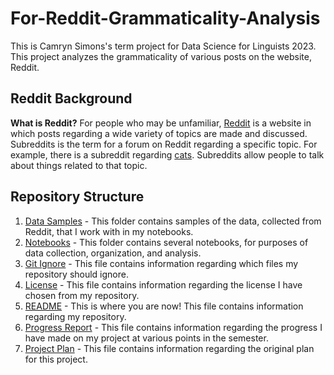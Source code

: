 # For-Reddit-Grammaticality-Analysis
This is Camryn Simons's term project for Data Science for Linguists 2023.
This project analyzes the grammaticality of various posts on the website, Reddit.
## Reddit Background
**What is Reddit?**
For people who may be unfamiliar, [Reddit](https://www.reddit.com/) is a website in which posts regarding a wide variety of topics are made and discussed. Subreddits is the term for a forum on Reddit regarding a specific topic. For example, there is a subreddit regarding [cats](https://www.reddit.com/r/cats/). Subreddits allow people to talk about things related to that topic.

## Repository Structure
1. [Data Samples](https://github.com/Data-Science-for-Linguists-2023/For-Reddit-Grammaticality-Analysis/tree/main/data_samples) - This folder contains samples of the data, collected from Reddit, that I work with in my notebooks.
2. [Notebooks](https://github.com/Data-Science-for-Linguists-2023/For-Reddit-Grammaticality-Analysis/tree/main/notebooks) - This folder contains several notebooks, for purposes of data collection, organization, and analysis.
3. [Git Ignore](https://github.com/Data-Science-for-Linguists-2023/For-Reddit-Grammaticality-Analysis/blob/main/.gitignore) - This file contains information regarding which files my repository should ignore.
4. [License](https://github.com/Data-Science-for-Linguists-2023/For-Reddit-Grammaticality-Analysis/blob/main/LICENSE.md) - This file contains information regarding the license I have chosen from my repository.
5. [README](https://github.com/Data-Science-for-Linguists-2023/For-Reddit-Grammaticality-Analysis/blob/main/README.md) - This is where you are now! This file contains information regarding my repository.
6. [Progress Report](https://github.com/Data-Science-for-Linguists-2023/For-Reddit-Grammaticality-Analysis/blob/main/progress_report.md) - This file contains information regarding the progress I have made on my project at various points in the semester.
7. [Project Plan](https://github.com/Data-Science-for-Linguists-2023/For-Reddit-Grammaticality-Analysis/blob/main/project_plan.md) - This file contains information regarding the original plan for this project.
